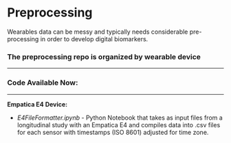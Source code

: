# Preprocessing

Wearables data can be messy and typically needs considerable pre-processing in order to develop digital biomarkers. 

### The preprocessing repo is organized by wearable device

***

### Code Available Now:
***

**Empatica E4 Device:**
* *E4FileFormatter.ipynb* - Python Notebook that takes as input files from a longitudinal study with an Empatica E4 and compiles data into .csv files for each sensor with timestamps (ISO 8601) adjusted for time zone.
